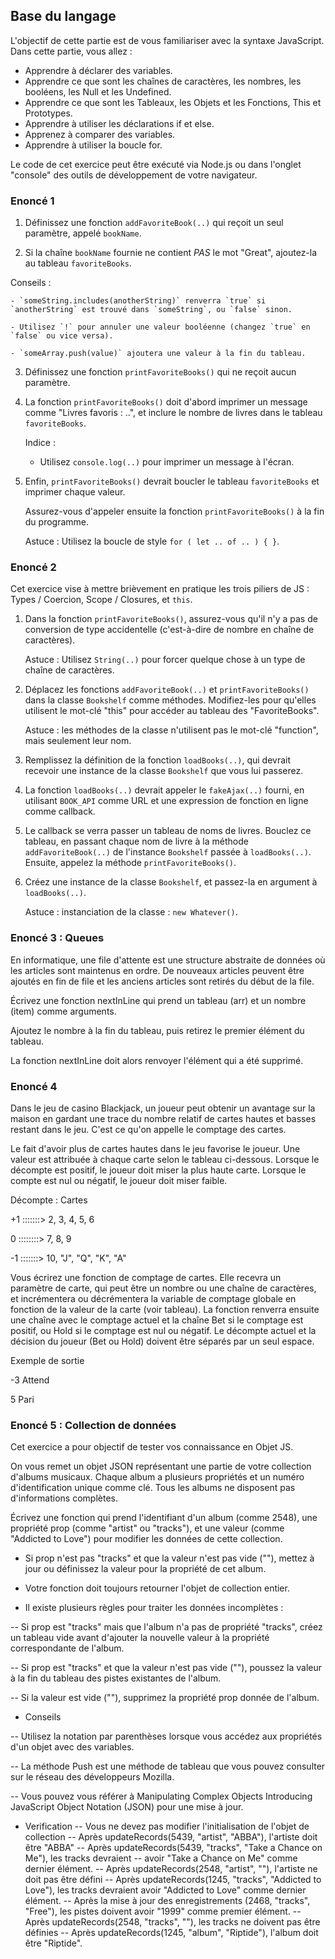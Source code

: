 ## Base du langage
L'objectif de cette partie est de vous familiariser avec la syntaxe JavaScript. Dans cette partie, vous allez :

- Apprendre à déclarer des variables.
- Apprendre ce que sont les chaînes de caractères, les nombres, les booléens, les Null et les Undefined.
- Apprendre ce que sont les Tableaux, les Objets et les Fonctions, This et Prototypes.
- Apprendre à utiliser les déclarations if et else.
- Apprenez à comparer des variables.
- Apprendre à utiliser la boucle for.

Le code de cet exercice peut être exécuté via Node.js ou dans l'onglet "console" des outils de développement de votre navigateur.

### Enoncé 1
1. Définissez une fonction `addFavoriteBook(..)` qui reçoit un seul paramètre, appelé `bookName`.

2. Si la chaîne `bookName` fournie ne contient *PAS* le mot "Great", ajoutez-la au tableau `favoriteBooks`.

Conseils :

	- `someString.includes(anotherString)` renverra `true` si `anotherString` est trouvé dans `someString`, ou `false` sinon.

	- Utilisez `!` pour annuler une valeur booléenne (changez `true` en `false` ou vice versa).

	- `someArray.push(value)` ajoutera une valeur à la fin du tableau.

3. Définissez une fonction `printFavoriteBooks()` qui ne reçoit aucun paramètre.

4. La fonction `printFavoriteBooks()` doit d'abord imprimer un message comme "Livres favoris : ..", et inclure le nombre de livres dans le tableau `favoriteBooks`.

	Indice :


	- Utilisez `console.log(..)` pour imprimer un message à l'écran.

5. Enfin, `printFavoriteBooks()` devrait boucler le tableau `favoriteBooks` et imprimer chaque valeur.

	Assurez-vous d'appeler ensuite la fonction `printFavoriteBooks()` à la fin du programme.

	Astuce : Utilisez la boucle de style `for ( let .. of .. ) { }`.

### Enoncé 2
Cet exercice vise à mettre brièvement en pratique les trois piliers de JS : Types / Coercion, Scope / Closures, et `this`.

1. Dans la fonction `printFavoriteBooks()`, assurez-vous qu'il n'y a pas de conversion de type accidentelle (c'est-à-dire de nombre en chaîne de caractères).

	Astuce : Utilisez `String(..)` pour forcer quelque chose à un type de chaîne de caractères.

2. Déplacez les fonctions `addFavoriteBook(..)` et `printFavoriteBooks()` dans la classe `Bookshelf` comme méthodes. Modifiez-les pour qu'elles utilisent le mot-clé "this" pour accéder au tableau des "FavoriteBooks".

	Astuce : les méthodes de la classe n'utilisent pas le mot-clé "function", mais seulement leur nom.

3. Remplissez la définition de la fonction `loadBooks(..)`, qui devrait recevoir une instance de la classe `Bookshelf` que vous lui passerez.

4. La fonction `loadBooks(..)` devrait appeler le `fakeAjax(..)` fourni, en utilisant `BOOK_API` comme URL et une expression de fonction en ligne comme callback.

5. Le callback se verra passer un tableau de noms de livres. Bouclez ce tableau, en passant chaque nom de livre à la méthode `addFavoriteBook(..)` de l'instance `Bookshelf` passée à `loadBooks(..)`. Ensuite, appelez la méthode `printFavoriteBooks()`.

6. Créez une instance de la classe `Bookshelf`, et passez-la en argument à `loadBooks(..)`.

	Astuce : instanciation de la classe : `new Whatever()`.

### Enoncé 3 : Queues

En informatique, une file d'attente est une structure abstraite de données où les articles sont maintenus en ordre. De nouveaux articles peuvent être ajoutés en fin de file et les anciens articles sont retirés du début de la file.

Écrivez une fonction nextInLine qui prend un tableau (arr) et un nombre (item) comme arguments.

Ajoutez le nombre à la fin du tableau, puis retirez le premier élément du tableau.

La fonction nextInLine doit alors renvoyer l'élément qui a été supprimé.

### Enoncé 4

Dans le jeu de casino Blackjack, un joueur peut obtenir un avantage sur la maison en gardant une trace du nombre relatif de cartes hautes et basses restant dans le jeu. C'est ce qu'on appelle le comptage des cartes.

Le fait d'avoir plus de cartes hautes dans le jeu favorise le joueur. Une valeur est attribuée à chaque carte selon le tableau ci-dessous. Lorsque le décompte est positif, le joueur doit miser la plus haute carte. Lorsque le compte est nul ou négatif, le joueur doit miser faible.

 Décompte : Cartes

+1 :::::::> 2, 3, 4, 5, 6

0  ::::::::> 7, 8, 9

-1 :::::::> 10, "J", "Q", "K", "A"

Vous écrirez une fonction de comptage de cartes. Elle recevra un paramètre de carte, qui peut être un nombre ou une chaîne de caractères, et incrémentera ou décrémentera la variable de comptage globale en fonction de la valeur de la carte (voir tableau). La fonction renverra ensuite une chaîne avec le comptage actuel et la chaîne Bet si le comptage est positif, ou Hold si le comptage est nul ou négatif. Le décompte actuel et la décision du joueur (Bet ou Hold) doivent être séparés par un seul espace.

Exemple de sortie

-3 	Attend

5 	Pari 

### Enoncé 5 : Collection de données
Cet exercice a pour objectif de tester vos connaissance en Objet JS.

On vous remet un objet JSON représentant une partie de votre collection d'albums musicaux. Chaque album a plusieurs propriétés et un numéro d'identification unique comme clé. Tous les albums ne disposent pas d'informations complètes.

Écrivez une fonction qui prend l'identifiant d'un album (comme 2548), une propriété prop (comme "artist" ou "tracks"), et une valeur (comme "Addicted to Love") pour modifier les données de cette collection.

- Si prop n'est pas "tracks" et que la valeur n'est pas vide (""), mettez à jour ou définissez la valeur pour la propriété de cet album.

- Votre fonction doit toujours retourner l'objet de collection entier.

- Il existe plusieurs règles pour traiter les données incomplètes :

-- Si prop est "tracks" mais que l'album n'a pas de propriété "tracks", créez un tableau vide avant d'ajouter la nouvelle valeur à la propriété correspondante de l'album.

-- Si prop est "tracks" et que la valeur n'est pas vide (""), poussez la valeur à la fin du tableau des pistes existantes de l'album.

-- Si la valeur est vide (""), supprimez la propriété prop donnée de l'album.

- Conseils

-- Utilisez la notation par parenthèses lorsque vous accédez aux propriétés d'un objet avec des variables.

-- La méthode Push est une méthode de tableau que vous pouvez consulter sur le réseau des développeurs Mozilla.

-- Vous pouvez vous référer à Manipulating Complex Objects Introducing JavaScript Object Notation (JSON) pour une mise à jour.

- Verification
-- Vous ne devez pas modifier l'initialisation de l'objet de collection
-- Après updateRecords(5439, "artist", "ABBA"), l'artiste doit être "ABBA"
-- Après updateRecords(5439, "tracks", "Take a Chance on Me"), les tracks devraient -- avoir "Take a Chance on Me" comme dernier élément.
-- Après updateRecords(2548, "artist", ""), l'artiste ne doit pas être défini
-- Après updateRecords(1245, "tracks", "Addicted to Love"), les tracks devraient avoir "Addicted to Love" comme dernier élément.
-- Après la mise à jour des enregistrements (2468, "tracks", "Free"), les pistes doivent avoir "1999" comme premier élément.
-- Après updateRecords(2548, "tracks", ""), les tracks ne doivent pas être définies
-- Après updateRecords(1245, "album", "Riptide"), l'album doit être "Riptide".

